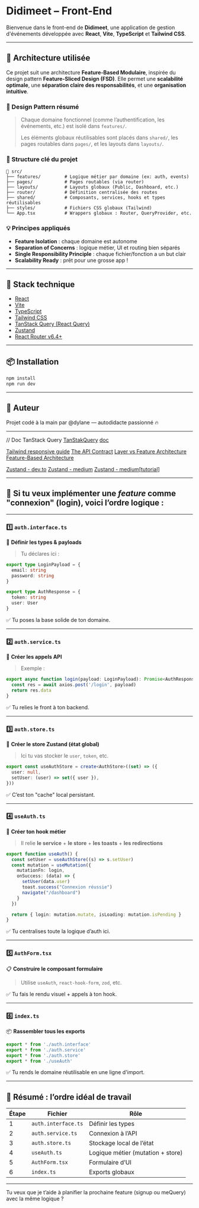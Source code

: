 # Didimeet – Front-End

Bienvenue dans le front-end de **Didimeet**, une application de gestion d'événements développée avec **React**, **Vite**, **TypeScript** et **Tailwind CSS**.

---

## 🧠 Architecture utilisée

Ce projet suit une architecture **Feature-Based Modulaire**, inspirée du design pattern **Feature-Sliced Design (FSD)**. Elle permet une **scalabilité optimale**, une **séparation claire des responsabilités**, et une **organisation intuitive**.

### 🔧 Design Pattern résumé

> Chaque domaine fonctionnel (comme l’authentification, les événements, etc.) est isolé dans `features/`.
> 
> Les éléments globaux réutilisables sont placés dans `shared/`, les pages routables dans `pages/`, et les layouts dans `layouts/`.

### 📁 Structure clé du projet

```
📂 src/
├── features/         # Logique métier par domaine (ex: auth, events)
├── pages/            # Pages routables (via router)
├── layouts/          # Layouts globaux (Public, Dashboard, etc.)
├── router/           # Définition centralisée des routes
├── shared/           # Composants, services, hooks et types réutilisables
├── styles/           # Fichiers CSS globaux (Tailwind)
└── App.tsx           # Wrappers globaux : Router, QueryProvider, etc.
```

### 💡 Principes appliqués
- **Feature Isolation** : chaque domaine est autonome
- **Separation of Concerns** : logique métier, UI et routing bien séparés
- **Single Responsibility Principle** : chaque fichier/fonction a un but clair
- **Scalability Ready** : prêt pour une grosse app !

---

## 🚀 Stack technique
- [React](https://reactjs.org/)
- [Vite](https://vitejs.dev/)
- [TypeScript](https://www.typescriptlang.org/)
- [Tailwind CSS](https://tailwindcss.com/)
- [TanStack Query (React Query)](https://tanstack.com/query/latest)
- [Zustand](https://zustand-demo.pmnd.rs/)
- [React Router v6.4+](https://reactrouter.com/en/main)

---

## 📦 Installation
```bash
npm install
npm run dev
```

---

## 📁 Auteur
Projet codé à la main par @dylane — autodidacte passionné 🔥

---


// Doc TanStack Query
[TanStakQuery](https://dev.to/samuel_kinuthia/mastering-tanstack-query-a-comprehensive-guide-to-efficient-data-fetching-in-react-508p)
[doc](https://tanstack.com/query/latest/docs/framework/react/quick-start)



[Tailwind responsive guide](https://medium.com/@harutyunabgaryann/mastering-responsive-design-with-tailwind-css-essential-tips-and-tricks-5128da2b5df9)
[The API Contract](https://medium.com/@harutyunabgaryann/the-api-contract-bridging-the-gap-between-backend-and-frontend-development-3074effc642b)
[Layer vs Feature Architecture](https://dev.to/smotastic/layer-vs-feature-architecture-3cko)
[Feature-Based Architecture](https://medium.com/@harutyunabgaryann/building-scalable-react-applications-with-feature-based-architecture-41219d5549df)

[Zustand - dev.to](https://dev.to/jaredm/zustand-101-a-beginners-guide-to-global-state-management-in-react-lml)
[Zustand - medium](https://medium.com/@masoudit/the-complete-guide-to-using-zustand-as-a-state-manager-in-a-react-app-c63c88fe7729)
[Zustand - medium[tutorial]](https://medium.com/@joris.l/tutorial-zustand-a-simple-and-powerful-state-management-solution-9ad4d06d5334)


---

## 🚀 Si tu veux implémenter une *feature* comme "connexion" (login), voici l’ordre logique :

---

### 1️⃣ `auth.interface.ts`
📄 **Définir les types & payloads**
> Tu déclares ici :
```ts
export type LoginPayload = {
  email: string
  password: string
}

export type AuthResponse = {
  token: string
  user: User
}
```
✅ Tu poses la base solide de ton domaine.

---

### 2️⃣ `auth.service.ts`
📡 **Créer les appels API**
> Exemple :

```ts
export async function login(payload: LoginPayload): Promise<AuthResponse> {
  const res = await axios.post('/login', payload)
  return res.data
}
```

✅ Tu relies le front à ton backend.

---

### 3️⃣ `auth.store.ts`
🧠 **Créer le store Zustand (état global)**
> Ici tu vas stocker le `user`, `token`, etc.

```ts
export const useAuthStore = create<AuthStore>((set) => ({
  user: null,
  setUser: (user) => set({ user }),
}))
```

✅ C’est ton "cache" local persistant.

---

### 4️⃣ `useAuth.ts`
🔁 **Créer ton hook métier**
> Il relie **le service** + **le store** + **les toasts** + **les redirections**

```ts
export function useAuth() {
  const setUser = useAuthStore((s) => s.setUser)
  const mutation = useMutation({
    mutationFn: login,
    onSuccess: (data) => {
      setUser(data.user)
      toast.success("Connexion réussie")
      navigate("/dashboard")
    }
  })

  return { login: mutation.mutate, isLoading: mutation.isPending }
}
```

✅ Tu centralises toute la logique d’auth ici.

---

### 5️⃣ `AuthForm.tsx`
📋 **Construire le composant formulaire**
> Utilise `useAuth`, `react-hook-form`, `zod`, etc.

✅ Tu fais le rendu visuel + appels à ton hook.

---

### 6️⃣ `index.ts`
📦 **Rassembler tous les exports**
```ts
export * from './auth.interface'
export * from './auth.service'
export * from './auth.store'
export * from './useAuth'
```

✅ Tu rends le domaine réutilisable en une ligne d'import.

---

## 🧠 Résumé : l’ordre idéal de travail

| Étape | Fichier | Rôle |
|------|--------|------|
| 1 | `auth.interface.ts` | Définir les types |
| 2 | `auth.service.ts` | Connexion à l’API |
| 3 | `auth.store.ts` | Stockage local de l’état |
| 4 | `useAuth.ts` | Logique métier (mutation + store) |
| 5 | `AuthForm.tsx` | Formulaire d’UI |
| 6 | `index.ts` | Exports globaux |

---

Tu veux que je t’aide à planifier la prochaine feature (signup ou meQuery) avec la même logique ?